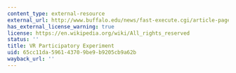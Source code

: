 ```yaml
---
content_type: external-resource
external_url: http://www.buffalo.edu/news/fast-execute.cgi/article-page.html?article=71550009
has_external_license_warning: true
license: https://en.wikipedia.org/wiki/All_rights_reserved
status: ''
title: VR Participatory Experiment
uid: 65cc11da-5961-4370-9be9-b9205cb9a62b
wayback_url: ''
---
```

